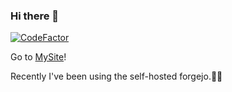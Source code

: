 ### Hi there 👋

[![CodeFactor](https://www.codefactor.io/repository/github/sinsky/sinsky/badge)](https://www.codefactor.io/repository/github/sinsky/sinsky)

Go to [MySite](https://sinsky.dev)!

Recently I've been using the self-hosted forgejo.😶‍🌫️

<!--
**sinsky/sinsky** is a ✨ _special_ ✨ repository because its `README.md` (this file) appears on your GitHub profile.

Here are some ideas to get you started:

- 🔭 I’m currently working on ...
- 🌱 I’m currently learning ...
- 👯 I’m looking to collaborate on ...
- 🤔 I’m looking for help with ...
- 💬 Ask me about ...
- 📫 How to reach me: ...
- 😄 Pronouns: ...
- ⚡ Fun fact: ...
-->
